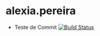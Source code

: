 # alexia.pereira
* Teste de Commit
[![Build Status](https://travis-ci.org/cwi-crescer-2017-1/alexia.pereira.svg?branch=master)](https://travis-ci.org/cwi-crescer-2017-1/alexia.pereira)
